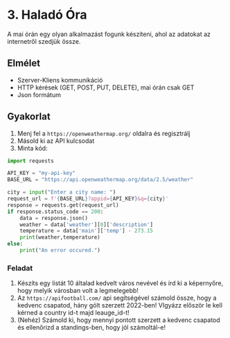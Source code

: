 # 3. Haladó Óra

A mai órán egy olyan alkalmazást fogunk készíteni, ahol az adatokat az internetről szedjük össze. 

## Elmélet
* Szerver-Kliens kommunikáció
* HTTP kérések (GET, POST, PUT, DELETE), mai órán csak GET
* Json formátum

## Gyakorlat
1. Menj fel a `https://openweathermap.org/` oldalra és regisztrálj
2. Másold ki az API kulcsodat
3. Minta kód:

```python
import requests

API_KEY = "my-api-key"
BASE_URL = "https://api.openweathermap.org/data/2.5/weather"

city = input("Enter a city name: ")
request_url = f'{BASE_URL}?appid={API_KEY}&q={city}'
response = requests.get(request_url)
if response.status_code == 200:
    data = response.json()
    weather = data['weather'][0]['description']
    temperature = data['main']['temp'] - 273.15
    print(weather,temperature)
else:
    print("An error occured.")
```

### Feladat
1. Készíts egy listát 10 általad kedvelt város nevével és írd ki a képernyőre, hogy melyik városban volt a legmelegebb!
2. Az `https://apifootball.com/` api segítségével számold össze, hogy a kedvenc csapatod, hány gólt szerzett 2022-ben! VIgyázz először le kell kérned a country id-t majd leauge_id-t! 
3. (Nehéz) Számold ki, hogy mennyi pontott szerzett a kedvenc csapatod és ellenőrizd a standings-ben, hogy jól számoltál-e!
